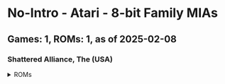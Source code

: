 # No-Intro - Atari - 8-bit Family MIAs
## Games: 1, ROMs: 1, as of 2025-02-08
### Shattered Alliance, The (USA)
<details>
<summary>ROMs</summary>

- Shattered Alliance, The (USA).scp, CRC: b96a8c70
</details>

